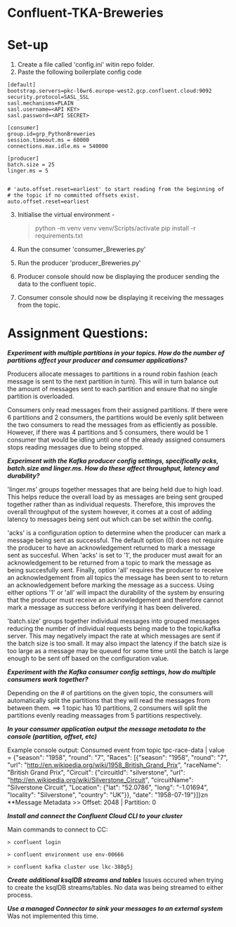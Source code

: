 # Confluent-TKA-Breweries

# Set-up

  1. Create a file called 'config.ini' witin repo folder.
  2. Paste the following boilerplate config code

    [default]
    bootstrap.servers=pkc-l6wr6.europe-west2.gcp.confluent.cloud:9092
    security.protocol=SASL_SSL
    sasl.mechanisms=PLAIN
    sasl.username=<API KEY>
    sasl.password=<API SECRET>

    [consumer]
    group.id=grp_PythonBreweries
    session.timeout.ms = 60000
    connections.max.idle.ms = 540000

    [producer]
    batch.size = 25
    linger.ms = 5


    # 'auto.offset.reset=earliest' to start reading from the beginning of
    # the topic if no committed offsets exist.
    auto.offset.reset=earliest
    
  3. Initialise the virtual environment - 
      > python -m venv venv
      > venv/Scripts/activate
      > pip install -r requirements.txt

  4. Run the consumer 'consumer_Breweries.py'
  5. Run the producer 'producer_Breweries.py'
  6. Producer console should now be displaying the producer sending the data to the confluent topic.
  7. Consumer console should now be displaying it receiving the messages from the topic.


# Assignment Questions:

***Experiment with multiple partitions in your topics. How do the number of partitions affect your producer and
consumer applications?***

  Producers allocate messages to partitions in a round robin fashion (each message is sent to the next partition in turn). 
  This will in turn balance out the amount of messages sent to each partition and ensure that no single partition is 
  overloaded.
  
  Consumers only read messages from their assigned partitions. If there were 6 partitions and 2 consumers, the partitions
  would be evenly split between the two consumers to read the messages from as efficiently as possible. However, if there
  was 4 partitions and 5 consumers, there would be 1 consumer that would be idling until one of the already assigned consumers
  stops reading messages due to being stopped.


***Experiment with the Kafka producer config settings, specifically acks, batch.size and linger.ms. How do these affect
throughput, latency and durability?***

  'linger.ms' groups together messages that are being held due to high load. This helps reduce the overall load by as
  messages are being sent grouped together rather than as individual requests. Therefore, this improves the overall
  throughput of the system however, it comes at a cost of adding latency to messages being sent out which can be set
  within the config.

  'acks' is a configuration option to determine when the producer can mark a message being sent as successful. The 
  default option (0) does not require the producer to have an acknowledgement returned to mark a message sent as succesful.
  When 'acks' is set to '1', the producer must await for an acknowledgement to be returned from a topic to mark the 
  message as being succesfully sent. Finally, option 'all' requires the producer to receive an acknowledgement from all
  topics the message has been sent to to return an acknowledgement before marking the message as a success. Using either
  options '1' or 'all' will impact the durability of the system by ensuring that the producer must receive an acknowledgement 
  and therefore cannot mark a message as success before verifying it has been delivered.

  'batch.size' groups together individual messages into grouped messages reducing the number of individual requests being 
  made to the topic/kafka server. This may negatively impact the rate at which messages are sent if the batch size is 
  too small. It may also impact the latency if the batch size is too large as a message may be queued for some time
  until the batch is large enough to be sent off based on the configuration value.


***Experiment with the Kafka consumer config settings, how do multiple consumers work together?***

  Depending on the # of partitions on the given topic, the consumers will automatically split the partitions that they
  will read the messages from between them. ==> 1 topic has 10 partitions, 2 consumers will split the partitions evenly
  reading meassages from 5 partitions respectively. 


***In your consumer application output the message metadata to the console (partition, offset, etc)***

  Example console output:
    Consumed event from topic tpc-race-data | value = {"season": "1958", "round": "7", "Races": 
    [{"season": "1958", "round": "7", "url": "http://en.wikipedia.org/wiki/1958_British_Grand_Prix", "raceName": 
    "British Grand Prix", "Circuit": {"circuitId": "silverstone", "url": "http://en.wikipedia.org/wiki/Silverstone_Circuit", 
    "circuitName": "Silverstone Circuit", "Location": {"lat": "52.0786", "long": "-1.01694", "locality": "Silverstone", 
    "country": "UK"}}, "date": "1958-07-19"}]}zn
    **Message Metadata >> Offset: 2048 | Partition: 0


***Install and connect the Confluent Cloud CLI to your cluster***
 
 Main commands to connect to CC:
 
    > confluent login

    > confluent environment use env-00666

    > confluent kafka cluster use lkc-388g5j


***Create additional ksqlDB streams and tables***
Issues occured when trying to create the ksqlDB streams/tables. No data was being streamed to either process.

***Use a managed Connector to sink your messages to an external system***
Was not implemented this time.
